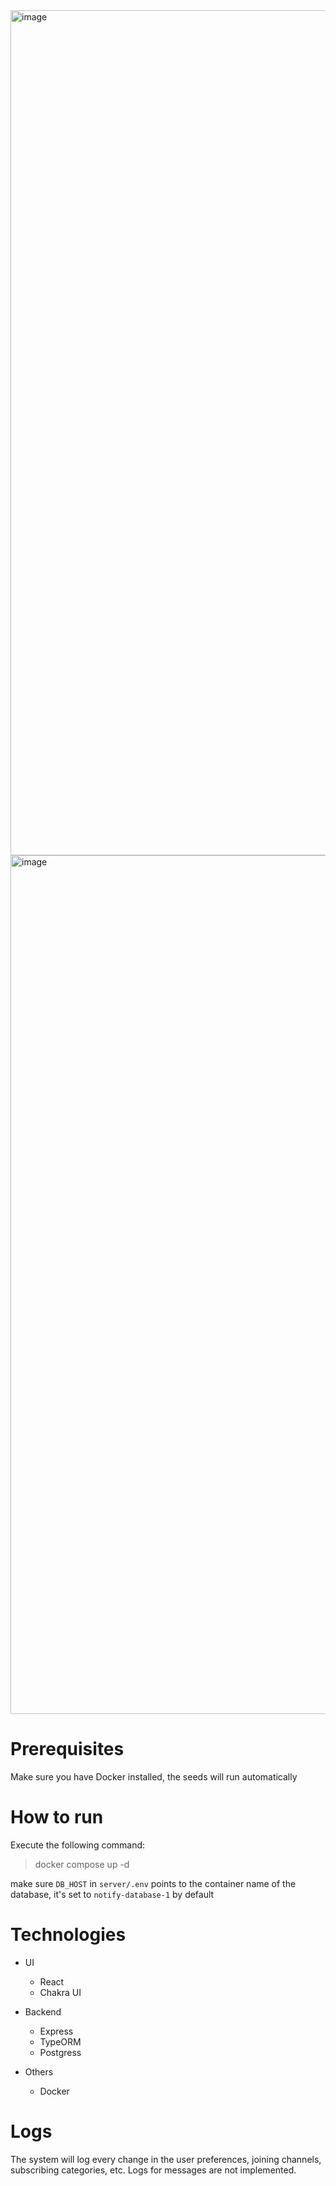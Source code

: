 <img width="1352" alt="image" src="https://github.com/user-attachments/assets/5379bda9-7c74-4b23-9115-d4b7ab913a8d">
<img width="1374" alt="image" src="https://github.com/user-attachments/assets/698afb36-c970-4bbc-b8b4-9e7e7f2ec55b">

# Prerequisites
Make sure you have Docker installed, the seeds will run automatically

# How to run
Execute the following command:
> docker compose up -d

make sure `DB_HOST` in `server/.env` points to the container name of the database, it's set to `notify-database-1` by default

# Technologies
- UI
  - React
  - Chakra UI

- Backend
  - Express
  - TypeORM
  - Postgress

- Others
    - Docker

# Logs
The system will log every change in the user preferences, joining channels, subscribing categories, etc. Logs for messages are not implemented.
